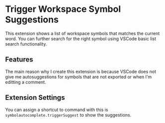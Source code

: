 # Trigger Workspace Symbol Suggestions

This extension shows a list of workspace symbols that matches the current word. You can further search for the right symbol using VSCode basic list search functionality.

## Features

The main reason why I create this extension is because VSCode does not give me autosuggestions for symbols that are not exported or when I'm editting a comment.

## Extension Settings

You can assign a shortcut to command with this is `symbolautocomplete.triggerSuggest` to show the suggestions.

